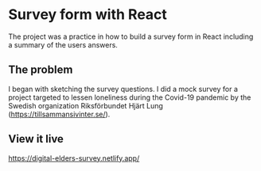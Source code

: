 # Survey form with React

The project was a practice in how to build a survey form in React including a summary of the users answers. 
## The problem

I began with sketching the survey questions. I did a mock survey for a project targeted to lessen loneliness during the Covid-19 pandemic by the Swedish organization Riksförbundet Hjärt Lung (https://tillsammansivinter.se/). 

## View it live

https://digital-elders-survey.netlify.app/